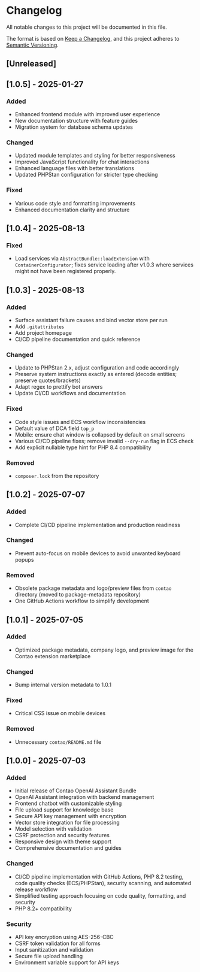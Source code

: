 # Changelog

All notable changes to this project will be documented in this file.

The format is based on [Keep a Changelog](https://keepachangelog.com/en/1.0.0/),
and this project adheres to [Semantic Versioning](https://semver.org/spec/v2.0.0.html).

## [Unreleased]

## [1.0.5] - 2025-01-27

### Added
- Enhanced frontend module with improved user experience
- New documentation structure with feature guides
- Migration system for database schema updates

### Changed
- Updated module templates and styling for better responsiveness
- Improved JavaScript functionality for chat interactions
- Enhanced language files with better translations
- Updated PHPStan configuration for stricter type checking

### Fixed
- Various code style and formatting improvements
- Enhanced documentation clarity and structure

## [1.0.4] - 2025-08-13

### Fixed
- Load services via `AbstractBundle::loadExtension` with `ContainerConfigurator`; fixes service loading after v1.0.3 where services might not have been registered properly.

## [1.0.3] - 2025-08-13

### Added
- Surface assistant failure causes and bind vector store per run
- Add `.gitattributes`
- Add project homepage
- CI/CD pipeline documentation and quick reference

### Changed
- Update to PHPStan 2.x, adjust configuration and code accordingly
- Preserve system instructions exactly as entered (decode entities; preserve quotes/brackets)
- Adapt regex to prettify bot answers
- Update CI/CD workflows and documentation

### Fixed
- Code style issues and ECS workflow inconsistencies
- Default value of DCA field `top_p`
- Mobile: ensure chat window is collapsed by default on small screens
- Various CI/CD pipeline fixes; remove invalid `--dry-run` flag in ECS check
- Add explicit nullable type hint for PHP 8.4 compatibility

### Removed
- `composer.lock` from the repository

## [1.0.2] - 2025-07-07

### Added
- Complete CI/CD pipeline implementation and production readiness

### Changed
- Prevent auto-focus on mobile devices to avoid unwanted keyboard popups

### Removed
- Obsolete package metadata and logo/preview files from `contao` directory (moved to package-metadata repository)
- One GitHub Actions workflow to simplify development

## [1.0.1] - 2025-07-05

### Added
- Optimized package metadata, company logo, and preview image for the Contao extension marketplace

### Changed
- Bump internal version metadata to 1.0.1

### Fixed
- Critical CSS issue on mobile devices

### Removed
- Unnecessary `contao/README.md` file

## [1.0.0] - 2025-07-03

### Added
- Initial release of Contao OpenAI Assistant Bundle
- OpenAI Assistant integration with backend management
- Frontend chatbot with customizable styling
- File upload support for knowledge base
- Secure API key management with encryption
- Vector store integration for file processing
- Model selection with validation
- CSRF protection and security features
- Responsive design with theme support
- Comprehensive documentation and guides

### Changed
- CI/CD pipeline implementation with GitHub Actions, PHP 8.2 testing, code quality checks (ECS/PHPStan), security scanning, and automated release workflow
- Simplified testing approach focusing on code quality, formatting, and security
- PHP 8.2+ compatibility

### Security
- API key encryption using AES-256-CBC
- CSRF token validation for all forms
- Input sanitization and validation
- Secure file upload handling
- Environment variable support for API keys